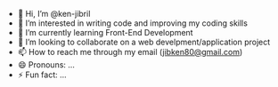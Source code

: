 - 👋 Hi, I’m @ken-jibril
- 👀 I’m interested in writing code and improving my coding skills 
- 🌱 I’m currently learning Front-End Development
- 💞️ I’m looking to collaborate on a web develpment/application project 
- 📫 How to reach me through my email (jibken80@gmail.com)
- 😄 Pronouns: ...
- ⚡ Fun fact: ...

<!---
ken-jibril/ken-jibril is a ✨ special ✨ repository because its `README.md` (this file) appears on your GitHub profile.
You can click the Preview link to take a look at your changes.
--->
